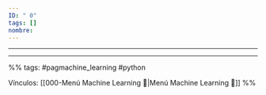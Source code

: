 ```yaml
---
ID: " 0"
tags: []
nombre:
---
```

___






___

%%
tags: #pagmachine_learning #python   

Vínculos: [[000-Menú Machine Learning 📃|Menú Machine Learning 📃]] 
%%